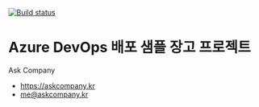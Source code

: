 [![Build status](https://dev.azure.com/dvopskoreash/demo-azuredevops/_apis/build/status/demo-azuredevops-CI)](https://dev.azure.com/dvopskoreash/demo-azuredevops/_build/latest?definitionId=1)
# Azure DevOps 배포 샘플 장고 프로젝트

Ask Company

+ https://askcompany.kr
+ me@askcompany.kr

